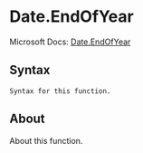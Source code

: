 ---
---

# Date.EndOfYear

Microsoft Docs: [Date.EndOfYear](https://docs.microsoft.com/en-us/powerquery-m/date-endofyear)

## Syntax

```
Syntax for this function.
```

## About

About this function.

